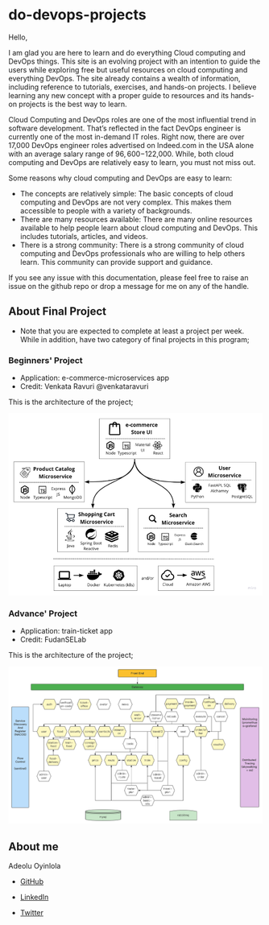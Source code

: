 # do-devops-projects

Hello,

I am glad you are here to learn and do everything Cloud computing and DevOps things. This site is an evolving project with an intention to guide the users while exploring free but useful resources on cloud computing and everything DevOps. The site already contains a wealth of information, including reference to tutorials, exercises, and hands-on projects. I believe learning any new concept with a proper guide to resources and its hands-on projects is the best way to learn.

Cloud Computing and DevOps roles are one of the most influential trend in software development. That’s reflected in the fact DevOps engineer is currently one of the most in-demand IT roles. Right now, there are over 17,000 DevOps engineer roles advertised on Indeed.com in the USA alone with an average salary range of $96,600-$122,000. While, both cloud computing and DevOps are relatively easy to learn, you must not miss out.

Some reasons why cloud computing and DevOps are easy to learn:

- The concepts are relatively simple: The basic concepts of cloud computing and DevOps are not very complex. This makes them accessible to people with a variety of backgrounds.
- There are many resources available: There are many online resources available to help people learn about cloud computing and DevOps. This includes tutorials, articles, and videos.
- There is a strong community: There is a strong community of cloud computing and DevOps professionals who are willing to help others learn. This community can provide support and guidance.

If you see any issue with this documentation, please feel free to raise an issue on the github repo or drop a message for me on any of the handle.

## About Final Project
- Note that you are expected to complete at least a project per week. While in addition, have two category of final projects in this program;
  
### Beginners' Project
- Application: e-commerce-microservices app
- Credit: Venkata Ravuri @venkataravuri

This is the architecture of the project;

![Beginner Project](/docs/assets/beginner.png)

### Advance' Project
- Application: train-ticket app
- Credit: FudanSELab

This is the architecture of the project;

![Advance Project](/docs/assets/advance.png)

## About me

Adeolu Oyinlola

- [GitHub](https://github.com/deoluoyinlola/do-devops-projects)

- [LinkedIn](https://www.linkedin.com/in/deoluoyinlola/)

- [Twitter](https://twitter.com/deoluoyinlola)
